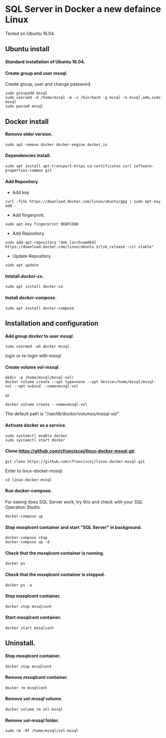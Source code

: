 # SQL Server in Docker a new defaince Linux
Tested on Ubuntu 16.04. 

## Ubuntu install

#### Standard installation of Ubuntu 16.04.
#### Create group and user _mssql_.
Create group, user and change password.
```
sudo groupadd mssql
sudo useradd -d /home/mssql -m -s /bin/bash -g mssql -G mssql,adm,sudo mssql
sudo passwd mssql
```

## Docker install
#### Remove older version.
 
```
sudo apt remove docker docker-engine docker.io
```

#### Dependencies install.

```
sudo apt install apt-transport-https ca-certificates curl software-properties-common git
```

#### Add Repository
  - Add key

```
curl -fsSL https://download.docker.com/linux/ubuntu/gpg | sudo apt-key add -
```

  - Add fingerprint.

```
sudo apt-key fingerprint 0EBFCD88
```

  - Add Repository.

```
sudo add-apt-repository "deb [arch=amd64] https://download.docker.com/linux/ubuntu $(lsb_release -cs) stable"
```

  - Update Repository.

```
sudo apt update
```

#### Intatall _docker-ce_.

```
sudo apt install docker-ce
```

#### Install _docker-compose_.

```
sudo apt install docker-compose
```

## Installation and configuration
#### Add group _docker_ to user _mssql_.

```
sudo usermod -aG docker mssql
```
login or re-login with _mssql_.

#### Create volume _vol-mssql_.
```
mkdir -p /home/mssql/mssql-vol/
docker volume create --opt type=none --opt device=/home/mssql/mssql-vol --opt o=bind --name=mssql-vol
```
or
```
docker volume create --name=mssql-vol
```
The default path is _"/var/lib/docker/volumes/mssql-vol"_.

#### Activate docker as a service.

```
sudo systemctl enable docker
sudo systemctl start docker
```

#### Clone https://github.com/cfranciscoj/linux-docker-mssql.git.
```
git clone https://github.com/cfranciscoj/linux-docker-mssql.git
```
Enter to linux-docker-mssql.
```
cd linux-docker-mssql
```

#### Run docker-compose.

For seeing does SQL Server work, try this and check with your SQL Operation Studio.
```
docker-compose up
```

#### Stop _mssqlcont_ container and start "SQL Server" in background.

```
docker-compose stop 
docker-compose up -d
```

#### Check that the _mssqlcont_ container is running.

```
docker ps
```

#### Check that the _mssqlcont_ container is stopped.

```
docker ps -a
```

#### Stop _mssqlcont_ container.

```
docker stop mssqlcont
```

#### Start _mssqlcont_ container.

```
docker start mssqlcont
```

## Uninstall.
#### Stop _mssqlcont_ container.

```
docker stop mssqlcont
```
#### Remove _mssqlcont_ container.

```
docker rm mssqlcont
```
#### Remove _vol-mssql_ volume.

```
docker volume rm vol-mssql
```

#### Remove _vol-mssql_ folder.

```
sudo rm -Rf /home/mssql/vol-mssql
```

